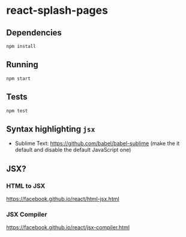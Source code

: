 react-splash-pages
==================

## Dependencies

```
npm install
```

## Running

```
npm start
```

## Tests

```
npm test
```

## Syntax highlighting `jsx`

- Sublime Text: https://github.com/babel/babel-sublime (make the it default and disable the default JavaScript one)

## JSX?

### HTML to JSX

https://facebook.github.io/react/html-jsx.html

### JSX Compiler

https://facebook.github.io/react/jsx-compiler.html
